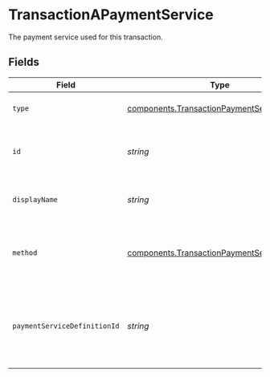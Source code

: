 # TransactionAPaymentService

The payment service used for this transaction.


## Fields

| Field                                                                                                    | Type                                                                                                     | Required                                                                                                 | Description                                                                                              | Example                                                                                                  |
| -------------------------------------------------------------------------------------------------------- | -------------------------------------------------------------------------------------------------------- | -------------------------------------------------------------------------------------------------------- | -------------------------------------------------------------------------------------------------------- | -------------------------------------------------------------------------------------------------------- |
| `type`                                                                                                   | [components.TransactionPaymentServiceType](../../models/components/transactionpaymentservicetype.md)     | :heavy_minus_sign:                                                                                       | The type of this resource.                                                                               | payment-service                                                                                          |
| `id`                                                                                                     | *string*                                                                                                 | :heavy_minus_sign:                                                                                       | The ID of this payment service.                                                                          | stripe-card-faaad066-30b4-4997-a438-242b0752d7e1                                                         |
| `displayName`                                                                                            | *string*                                                                                                 | :heavy_minus_sign:                                                                                       | The custom name set for this service.                                                                    | Stripe (Main)                                                                                            |
| `method`                                                                                                 | [components.TransactionPaymentServiceMethod](../../models/components/transactionpaymentservicemethod.md) | :heavy_minus_sign:                                                                                       | The payment method that this services handles.                                                           | card                                                                                                     |
| `paymentServiceDefinitionId`                                                                             | *string*                                                                                                 | :heavy_minus_sign:                                                                                       | The ID of the payment service definition used to create this service.<br/>                               | stripe-card                                                                                              |